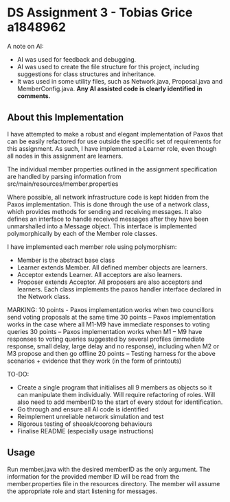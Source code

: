 # DS Assignment 3 - Tobias Grice a1848962

A note on AI:
 - AI was used for feedback and debugging.
 - AI was used to create the file structure for this project, including suggestions for class structures and inheritance.
 - It was used in some utility files, such as Network.java, Proposal.java and MemberConfig.java.
**Any AI assisted code is clearly identified in comments.**

## About this Implementation
I have attempted to make a robust and elegant implementation of Paxos that can be easily refactored for use outside the 
specific set of requirements for this assignment. As such, I have implemented a Learner role, even though all nodes in 
this assignment are learners.

The individual member properties outlined in the assignment specification are handled by parsing information from 
src/main/resources/member.properties

Where possible, all network infrastructure code is kept hidden from the Paxos implementation. This is done through the
use of a network class, which provides methods for sending and receiving messages. It also defines an interface to handle
received messages after they have been unmarshalled into a Message object. This interface is implemented polymorphically 
by each of the Member role classes. 

I have implemented each member role using polymorphism:
- Member is the abstract base class
- Learner extends Member. All defined member objects are learners.
- Acceptor extends Learner. All acceptors are also learners.
- Proposer extends Acceptor. All proposers are also acceptors and learners.
Each class implements the paxos handler interface declared in the Network class.


MARKING:
10 points - Paxos implementation works when two councillors send voting proposals at the same time
30 points – Paxos implementation works in the case where all M1-M9 have immediate responses to voting queries
30 points – Paxos implementation works when M1 – M9 have responses to voting queries suggested by several profiles 
(immediate response, small delay, large delay and no response), including when M2 or M3 propose and then go offline
20 points – Testing harness for the above scenarios + evidence that they work (in the form of printouts)

TO-DO:
- Create a single program that initialises all 9 members as objects so it can manipulate them individually. Will require
refactoring of roles. Will also need to add memberID to the start of every stdout for identification.
- Go through and ensure all AI code is identified
- Reimplement unreliable network simulation and test
- Rigorous testing of sheoak/coorong behaviours
- Finalise README (especially usage instructions)

## Usage
Run member.java with the desired memberID as the only argument. The information for the provided member ID will be read 
from the member.properties file in the resources directory. The member will assume the appropriate role and start listening
for messages.